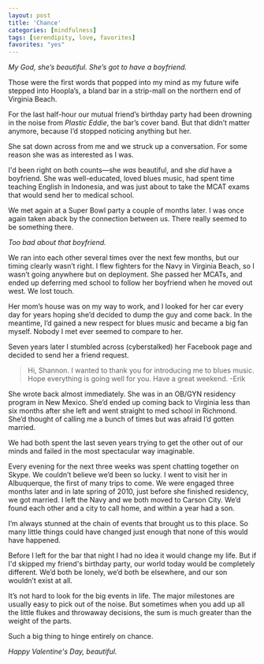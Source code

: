 ```yaml
---
layout: post
title: 'Chance'
categories: [mindfulness]
tags: [serendipity, love, favorites]
favorites: "yes"
---
```


*My God, she’s beautiful. She’s got to have a boyfriend.*

Those were the first words that popped into my mind as my future wife stepped into Hoopla’s, a bland bar in a strip-mall on the northern end of Virginia Beach. 

For the last half-hour our mutual friend’s birthday party had been drowning in the noise from *Plastic Eddie*, the bar’s cover band. But that didn’t matter anymore, because I’d stopped noticing anything but her.

<p class="has-pullquote" data-pullquote="My God, she’s beautiful. She’s got to have a boyfriend.">She sat down across from me and we struck up a conversation. For some reason she was as interested as I was.</p>

I'd been right on both counts—she *was* beautiful, and she *did* have a boyfriend. She was well-educated, loved blues music, had spent time teaching English in Indonesia, and was just about to take the MCAT exams that would send her to medical school.

We met again at a Super Bowl party a couple of months later. I was once again taken aback by the connection between us. There really seemed to be something there.

*Too bad about that boyfriend.*

We ran into each other several times over the next few months, but our timing clearly wasn’t right. I flew fighters for the Navy in Virginia Beach, so I wasn’t going anywhere but on deployment. She passed her MCATs, and ended up deferring med school to follow her boyfriend when he moved out west. We lost touch. 

Her mom’s house was on my way to work, and I looked for her car every day for years hoping she’d decided to dump the guy and come back. In the meantime, I’d gained a new respect for blues music and became a big fan myself. Nobody I met ever seemed to compare to her.

Seven years later I stumbled across (cyberstalked) her Facebook page and decided to send her a friend request.

> Hi, Shannon. I wanted to thank you for introducing me to blues music. Hope everything is going well for you. Have a great weekend. -Erik

She wrote back almost immediately. She was in an OB/GYN residency program in New Mexico. She’d ended up coming back to Virginia less than six months after she left and went straight to med school in Richmond. She’d thought of calling me a bunch of times but was afraid I’d gotten married. 

We had both spent the last seven years trying to get the other out of our minds and failed in the most spectacular way imaginable. 

Every evening for the next three weeks was spent chatting together on Skype. We couldn’t believe we’d been so lucky. I went to visit her in Albuquerque, the first of many trips to come. We were engaged three months later and in late spring of 2010, just before she finished residency, we got married. I left the Navy and we both moved to Carson City. We’d found each other and a city to call home, and within a year had a son.

I’m always stunned at the chain of events that brought us to this place. So many little things could have changed just enough that none of this would have happened. 

Before I left for the bar that night I had no idea it would change my life. But if I'd skipped my friend's birthday party, our world today would be completely different. We’d both be lonely, we’d both be elsewhere, and our son wouldn’t exist at all.

It’s not hard to look for the big events in life. The major milestones are usually easy to pick out of the noise. But sometimes when you add up all the little flukes and throwaway decisions, the sum is much greater than the weight of the parts. 

Such a big thing to hinge entirely on chance.

*Happy Valentine's Day, beautiful.*